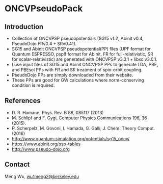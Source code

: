 # ONCVPseudoPack

## Introduction

* Collection of ONCVPSP pseudopotentials (SG15 v1.2, Abinit v0.4, PseudoDojo FRv0.4 + SRv0.41).
* SG15 and Abinit ONCVPSP pseudopotential(PP) files (UPF format for Quantum ESPRESSO, psp8 format for Abinit,
  FR for full-relativistic, SR for scalar-relativistic) are generated with ONCVPSP v3.3.1 + libxc v3.0.1.
* I use input files of SG15 and Abinit ONCVPSP PPs to generate LDA, PBE, and PBEsol PPs with FR and SR treatment of
  spin-orbit coupling.
* PseudoDojo PPs are simply downloaded from their website.
* These PPs are good for GW calculations where norm-conserving condition is required.

## References

* D. R. Hamann, Phys. Rev. B 88, 085117 (2013)
* M. Schlipf and F. Gygi, Computer Physics Communications 196, 36 (2015).
* P. Scherpelz, M. Govoni, I. Hamada, G. Galli; J. Chem. Theory Comput. (2016)
* http://www.quantum-simulation.org/potentials/sg15_oncv/
* https://www.abinit.org/psp-tables
* http://www.pseudo-dojo.org

## Contact

Meng Wu, wu1meng2@berkeley.edu